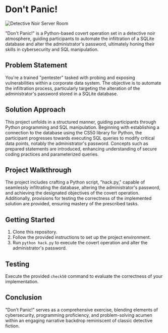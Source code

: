 # Don't Panic!

![Detective Noir Server Room](image_link_here)

"Don't Panic!" is a Python-based covert operation set in a detective noir atmosphere, guiding participants to automate the infiltration of a SQLite database and alter the administrator's password, ultimately honing their skills in cybersecurity and SQL manipulation.

## Problem Statement

You're a trained "pentester" tasked with probing and exposing vulnerabilities within a corporate data system. The objective is to automate the infiltration process, particularly targeting the alteration of the administrator's password stored in a SQLite database.

## Solution Approach

This project unfolds in a structured manner, guiding participants through Python programming and SQL manipulation. Beginning with establishing a connection to the database using the CS50 library for Python, the participant progresses towards executing SQL queries to modify critical data points, notably the administrator's password. Concepts such as prepared statements are introduced, enhancing understanding of secure coding practices and parameterized queries.

## Project Walkthrough

The project includes crafting a Python script, "hack.py," capable of seamlessly infiltrating the database, altering the administrator's password, and achieving the designated objectives of the covert operation. Additionally, provisions for testing the correctness of the implemented solution are provided, ensuring mastery of the prescribed tasks.

## Getting Started

1. Clone this repository.
2. Follow the provided instructions to set up the project environment.
3. Run `python hack.py` to execute the covert operation and alter the administrator's password.

## Testing

Execute the provided `check50` command to evaluate the correctness of your implementation.

## Conclusion

"Don't Panic!" serves as a comprehensive exercise, blending elements of cybersecurity, programming proficiency, and problem-solving acumen within an engaging narrative backdrop reminiscent of classic detective fiction.
